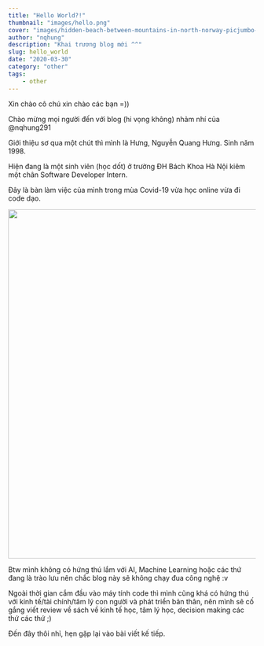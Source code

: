 ```yaml
---
title: "Hello World?!"
thumbnail: "images/hello.png"
cover: "images/hidden-beach-between-mountains-in-north-norway-picjumbo-com.jpg"
author: "nqhung"
description: "Khai trương blog mới ^^"
slug: hello_world
date: "2020-03-30"
category: "other"
tags:
    - other
---  
```

  
Xin chào cô chú xin chào các bạn =))  

Chào mừng mọi người đến với blog (hi vọng không) nhảm nhí của @nqhung291  

Giới thiệu sơ qua một chút thì mình là Hưng, Nguyễn Quang Hưng. Sinh năm 1998.  

Hiện đang là một sinh viên (học dốt) ở trường ĐH Bách Khoa Hà Nội kiêm một chân Software Developer Intern.  

Đây là bàn làm việc của mình trong mùa Covid-19 vừa học online vừa đi code dạo.  

<img src="/images/IMG_6723.jpg" width="710" height="auto" />  
  
  

Btw mình không có hứng thú lắm với AI, Machine Learning hoặc các thứ đang là trào lưu nên chắc blog này sẽ không chạy đua công nghệ :v  

Ngoài thời gian cắm đầu vào máy tính code thì mình cũng khá có hứng thú với kinh tế/tài chính/tâm lý con người và phát triển bản thân, nên mình sẽ cố gắng viết review về sách về kinh tế học, tâm lý học, decision making các thứ các thứ ;)  

Đến đây thôi nhỉ, hẹn gặp lại vào bài viết kế tiếp.